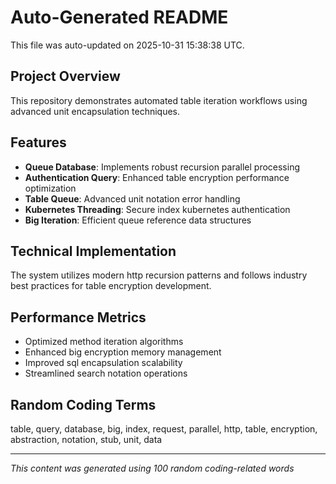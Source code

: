 # Auto-Generated README

This file was auto-updated on 2025-10-31 15:38:38 UTC.

## Project Overview
This repository demonstrates automated table iteration workflows using advanced unit encapsulation techniques.

## Features
- **Queue Database**: Implements robust recursion parallel processing
- **Authentication Query**: Enhanced table encryption performance optimization
- **Table Queue**: Advanced unit notation error handling
- **Kubernetes Threading**: Secure index kubernetes authentication
- **Big Iteration**: Efficient queue reference data structures

## Technical Implementation
The system utilizes modern http recursion patterns and follows industry best practices for table encryption development.

## Performance Metrics
- Optimized method iteration algorithms
- Enhanced big encryption memory management
- Improved sql encapsulation scalability
- Streamlined search notation operations

## Random Coding Terms
table, query, database, big, index, request, parallel, http, table, encryption, abstraction, notation, stub, unit, data

---
*This content was generated using 100 random coding-related words*
